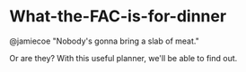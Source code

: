 # What-the-FAC-is-for-dinner

@jamiecoe "Nobody's gonna bring a slab of meat."

Or are they? With this useful planner, we'll be able to find out.


